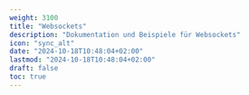 ```yaml
---
weight: 3100
title: "Websockets"
description: "Dokumentation und Beispiele für Websockets"
icon: "sync_alt"
date: "2024-10-18T10:48:04+02:00"
lastmod: "2024-10-18T10:48:04+02:00"
draft: false
toc: true
---
```

